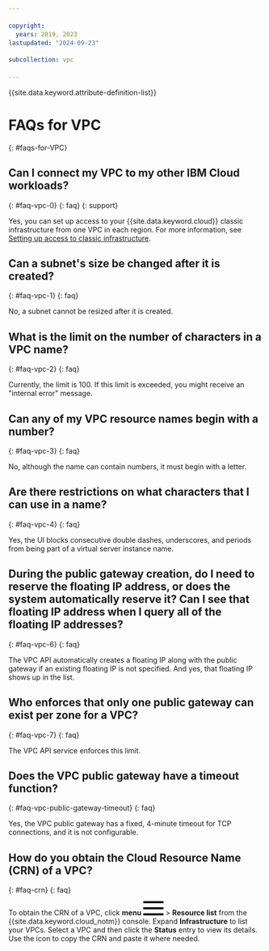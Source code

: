 ```yaml
---

copyright:
  years: 2019, 2023
lastupdated: "2024-09-23"

subcollection: vpc

---
```


{{site.data.keyword.attribute-definition-list}}

# FAQs for VPC
{: #faqs-for-VPC}

## Can I connect my VPC to my other IBM Cloud workloads?
{: #faq-vpc-0}
{: faq}
{: support}

Yes, you can set up access to your {{site.data.keyword.cloud}} classic infrastructure from one VPC in each region. For more information, see [Setting up access to classic infrastructure](/docs/vpc?topic=vpc-setting-up-access-to-classic-infrastructure).

## Can a subnet's size be changed after it is created?
{: #faq-vpc-1}
{: faq}

No, a subnet cannot be resized after it is created.

## What is the limit on the number of characters in a VPC name?
{: #faq-vpc-2}
{: faq}

Currently, the limit is 100. If this limit is exceeded, you might receive an "internal error" message.

## Can any of my VPC resource names begin with a number?
{: #faq-vpc-3}
{: faq}

No, although the name can contain numbers, it must begin with a letter.

## Are there restrictions on what characters that I can use in a name?
{: #faq-vpc-4}
{: faq}

Yes, the UI blocks consecutive double dashes, underscores, and periods from being part of a virtual server instance name.

## During the public gateway creation, do I need to reserve the floating IP address, or does the system automatically reserve it? Can I see that floating IP address when I query all of the floating IP addresses?
{: #faq-vpc-6}
{: faq}

The VPC API automatically creates a floating IP along with the public gateway if an existing floating IP is not specified. And yes, that floating IP shows up in the list.

## Who enforces that only one public gateway can exist per zone for a VPC?
{: #faq-vpc-7}
{: faq}

The VPC API service enforces this limit.

## Does the VPC public gateway have a timeout function?
{: #faq-vpc-public-gateway-timeout}
{: faq}

Yes, the VPC public gateway has a fixed, 4-minute timeout for TCP connections, and it is not configurable.

## How do you obtain the Cloud Resource Name (CRN) of a VPC?
{: #faq-crn}
{: faq}

 To obtain the CRN of a VPC, click **menu** ![menu icon](images/icon_hamburger.svg) > **Resource list** from the {{site.data.keyword.cloud_notm}} console. Expand **Infrastructure** to list your VPCs. Select a VPC and then click the **Status** entry to view its details. Use the icon to copy the CRN and paste it where needed.
